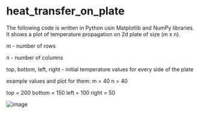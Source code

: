 # heat_transfer_on_plate
The following code is written in Python usin Matplotlib and NumPy libraries.      It shows a plot of temperature propagation on 2d plate of size  (m x n).

m - number of rows

n - number of columns

top, bottom, left, right - initial temperature values for every side of the plate


example values and plot for them:
m = 40
n = 40

top = 200
bottom = 150
left = 100
right = 50

![image](https://user-images.githubusercontent.com/67865361/116825035-9399ca00-ab8d-11eb-9935-5cdaf70fc4ee.png)
